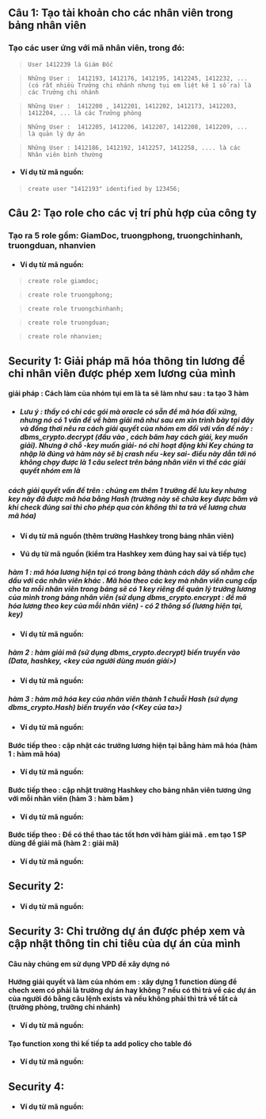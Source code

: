 ## Câu 1: Tạo tài khoản cho các nhân viên trong bảng nhân viên

### Tạo các user ứng với mã nhân viên, trong đó:

>`User 1412239 là Giám Đốc`

>`Những User :  1412193, 1412176, 1412195, 1412245, 1412232, ... (có rất nhiều Trưởng chi nhánh nhưng tụi em liệt kê 1 số ra) là các Trưởng chi nhánh`

>`Những User :  1412200 , 1412201, 1412202, 1412173, 1412203, 1412204, ... là các Trưởng phòng`

>`Những User :  1412205, 1412206, 1412207, 1412208, 1412209, ... là quản lý dự án`

>`Những User : 1412186, 1412192, 1412257, 1412258, .... là các Nhân viên bình thường`

+ #### Ví dụ từ mã nguồn:

>`create user "1412193" identified by 123456;`

## Câu 2: Tạo role cho các vị trí phù hợp của công ty

### Tạo ra 5 role gồm: GiamDoc, truongphong, truongchinhanh, truongduan, nhanvien

+ #### Ví dụ từ mã nguồn:

>`create role giamdoc;`

>`create role truongphong;`

>`create role truongchinhanh;`

>`create role truongduan;`

>`create role nhanvien;`

## Security 1: Giải pháp mã hóa thông tin lương để chỉ nhân viên được phép xem lương của mình 

#### giải pháp : Cách làm của nhóm tụi em là ta sẽ làm như sau : ta tạo 3 hàm 

+ ##### Lưu ý : thầy có chỉ các gói mà oracle có sẵn để mã hóa đối xứng, nhưng nó có 1 vấn đề về hàm giải mã như sau em xin trình bày tại đây và đồng thơi nêu ra cách giải quyết của nhóm em đối với vấn đề này : dbms_crypto.decrypt (đầu vào , cách băm hay cách giải, key muốn giải). Nhưng ở chỗ -key muốn giải- nó chỉ hoạt động khi Key chúng ta nhập là đúng và hàm này sẽ bị crash nếu -key sai- điều này dẫn tới nó không chạy được là 1 câu select trên bảng nhân viên vì thế các giải quyết nhóm em là

##### cách giải quyết vấn đề trên : chúng em thêm 1 trường để lưu key nhưng key này đã được mã hóa bằng Hash (trưởng này sẽ chứa key được băm và khi check đúng sai thì cho phép qua còn không thì ta trả về lương chưa mã hóa)

+ #### Ví dụ từ mã nguồn (thêm trường Hashkey trong bảng nhân viên)

+ #### Vú dụ từ mã nguồn (kiểm tra Hashkey xem đúng hay sai và tiếp tục)

##### hàm 1 : mã hóa lương hiện tại có trong bảng thành cách dãy số nhằm che dấu với các nhân viên khác . Mã hóa theo các key mà nhân viên cung cấp cho ta mỗi nhân viên trong bảng sẽ có 1 key riêng để quản lý trưởng lương của mình trong bảng nhân viên (sử dụng dbms_crypto.encrypt : để mã hóa lương theo key của mỗi nhân viên) - có 2 thông số (lương hiện tại, key)


+ #### Ví dụ từ mã nguồn:

##### hàm 2 : hàm giải mã (sử dụng dbms_crypto.decrypt) biến truyền vào (Data, hashkey, <key của người dùng muón giải>)

+ #### Ví dụ từ mã nguồn:

##### hàm 3 : hàm mã hóa key của nhân viên thành 1 chuỗi Hash (sử dụng dbms_crypto.Hash) biến truyền vào (<Key của ta>)

+ #### Ví dụ từ mã nguồn:

#### Bước tiếp theo : cập nhật các trưởng lương hiện tại bằng hàm mã hóa (hàm 1 : hàm mã hóa)

+ #### Ví dụ từ mã nguồn:

#### Bước tiếp theo : cập nhật trưởng Hashkey cho bảng nhân viên tương ứng với mỗi nhân viên (hàm 3 : hàm băm )

+ #### Ví dụ từ mã nguồn:

#### Bước tiếp theo : Để có thể thao tác tốt hơn với hàm giải mã . em tạo 1 SP dùng để giải mã (hàm 2 : giải mã) 

+ #### Ví dụ từ mã nguồn:

## Security 2:

+ #### Ví dụ từ mã nguồn:

## Security 3: Chỉ trưởng dự án được phép xem và cập nhật thông tin chi tiêu của dự án của mình 

#### Câu này chúng em sử dụng VPD để xây dựng nó 

#### Hướng giải quyết và làm của nhóm em : xây dựng 1 function dùng để chech xem có phải là trưởng dự án hay không ? nếu có thì trả về các dự án của người đó bằng câu lệnh exists và nếu không phải thì trả về tất cả (trưởng phòng, trưởng chi nhánh)

+ #### Ví dụ từ mã nguồn:

#### Tạo function xong thì kế tiếp ta add policy cho table đó 

+ #### Ví dụ từ mã nguồn:


## Security 4:

+ #### Ví dụ từ mã nguồn:



